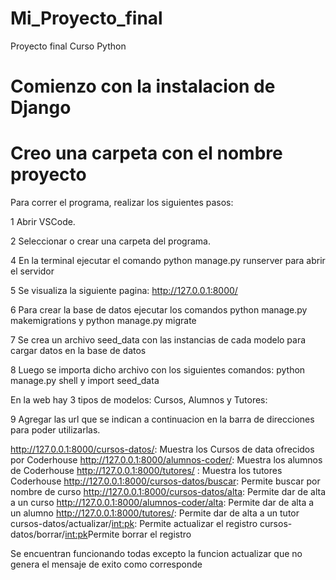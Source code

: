 # Mi_Proyecto_final
Proyecto final Curso Python
# Comienzo con la instalacion de Django

# Creo una carpeta con el nombre proyecto

Para correr el programa, realizar los siguientes pasos:

1 Abrir VSCode.

2 Seleccionar o crear una carpeta del programa.

4 En la terminal ejecutar el comando python manage.py runserver para abrir el servidor

5 Se visualiza la siguiente pagina: http://127.0.0.1:8000/

6 Para crear la base de datos ejecutar los comandos python manage.py makemigrations y python manage.py migrate

7 Se crea un archivo seed_data con las instancias de cada modelo para cargar datos en la base de datos

8 Luego se importa dicho archivo con los siguientes comandos: python manage.py shell y import seed_data


En la web hay 3 tipos de modelos: Cursos, Alumnos y Tutores:

9 Agregar las url que se indican a continuacion en la barra de direcciones para poder utilizarlas. 

http://127.0.0.1:8000/cursos-datos/: Muestra los Cursos de data ofrecidos por Coderhouse
http://127.0.0.1:8000/alumnos-coder/: Muestra los alumnos de Coderhouse
http://127.0.0.1:8000/tutores/ : Muestra los tutores Coderhouse
http://127.0.0.1:8000/cursos-datos/buscar: Permite buscar por nombre de curso
http://127.0.0.1:8000/cursos-datos/alta: Permite dar de alta a un curso
http://127.0.0.1:8000/alumnos-coder/alta: Permite dar de alta a un alumno
http://127.0.0.1:8000/tutores/: Permite dar de alta a un tutor
cursos-datos/actualizar/<int:pk>: Permite actualizar el registro 
cursos-datos/borrar/<int:pk>Permite borrar el registro 


Se encuentran funcionando todas excepto la funcion actualizar que no genera el mensaje de exito como corresponde




